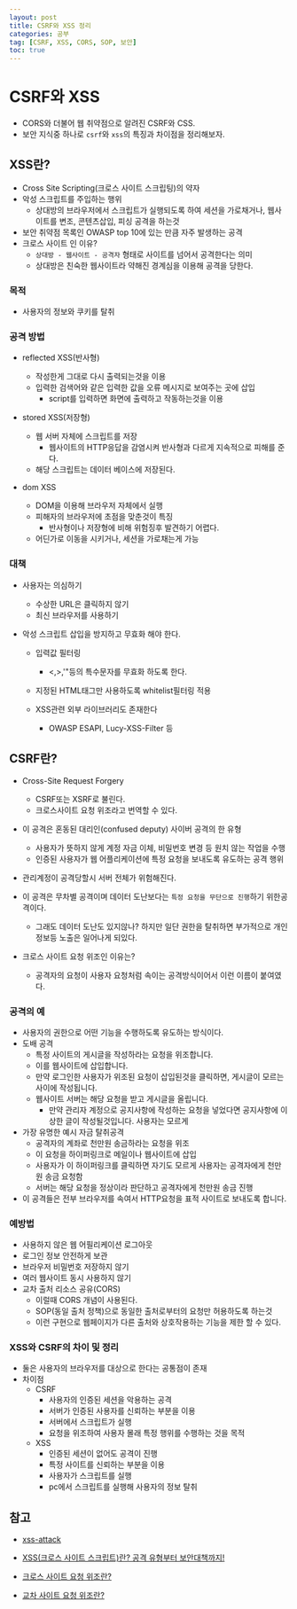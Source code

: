 ```yaml
---
layout: post
title: CSRF와 XSS 정리
categories: 공부
tag: [CSRF, XSS, CORS, SOP, 보안]
toc: true
---
```


# CSRF와 XSS

- CORS와 더불어 웹 취약점으로 알려진 CSRF와 CSS.
- 보안 지식중 하나로 `csrf`와 `xss`의 특징과 차이점을 정리해보자.

## XSS란?

- Cross Site Scripting(크로스 사이트 스크립팅)의 약자
- 악성 스크립트를 주입하는 행위
  - 상대방의 브라우저에서 스크립트가 실행되도록 하여 세션을 가로채거나, 웹사이트를 변조, 콘텐츠삽입, 피싱 공격을 하는것
- 보안 취약점 목록인 OWASP top 10에 있는 만큼 자주 발생하는 공격
- 크로스 사이트 인 이유?
  - `상대방 - 웹사이트 - 공격자` 형태로 사이트를 넘어서 공격한다는 의미
  - 상대방은 친숙한 웹사이트라 약해진 경계심을 이용해 공격을 당한다.

### 목적

- 사용자의 정보와 쿠키를 탈취

### 공격 방법

- reflected XSS(반사형)

  - 작성한게 그대로 다시 출력되는것을 이용
  - 입력한 검색어와 같은 입력한 값을 오류 메시지로 보여주는 곳에 삽입
    - script를 입력하면 화면에 출력하고 작동하는것을 이용

- stored XSS(저장형)

  - 웹 서버 자체에 스크립트를 저장
    - 웹사이트의 HTTP응답을 감염시켜 반사형과 다르게 지속적으로 피해를 준다.
  - 해당 스크립트는 데이터 베이스에 저장된다.

- dom XSS

  - DOM을 이용해 브라우저 자체에서 실행
  - 피해자의 브라우저에 초점을 맞춘것이 특징
    - 반사형이나 저장형에 비해 위험징후 발견하기 어렵다.
  - 어딘가로 이동을 시키거나, 세션을 가로채는게 가능

### 대책

- 사용자는 의심하기
  - 수상한 URL은 클릭하지 않기
  - 최신 브라우저를 사용하기
- 악성 스크립트 삽입을 방지하고 무효화 해야 한다.

  - 입력값 필터링

    - <,>,'"등의 특수문자를 무효화 하도록 한다.

  - 지정된 HTML태그만 사용하도록 whitelist필터링 적용
  - XSS관련 외부 라이브러리도 존재한다
    - OWASP ESAPI, Lucy-XSS-Filter 등

## CSRF란?

- Cross-Site Request Forgery
  - CSRF또는 XSRF로 불린다.
  - 크로스사이트 요청 위조라고 번역할 수 있다.
- 이 공격은 혼동된 대리인(confused deputy) 사이버 공격의 한 유형

  - 사용자가 뜻하지 않게 계정 자금 이체, 비밀번호 변경 등 원치 않는 작업을 수행
  - 인증된 사용자가 웹 어플리케이션에 특정 요청을 보내도록 유도하는 공격 행위

- 관리계정이 공격당할시 서버 전체가 위험해진다.
- 이 공격은 무차별 공격이며 데이터 도난보다는 `특정 요청을 무단으로 진행`하기 위한공격이다.
  - 그래도 데이터 도난도 있지않나? 하지만 일단 권한을 탈취하면 부가적으로 개인정보등 노출은 일어나게 되있다.
- 크로스 사이트 요청 위조인 이유는?

  - 공격자의 요청이 사용자 요청처럼 속이는 공격방식이어서 이런 이름이 붙여였다.

### 공격의 예

- 사용자의 권한으로 어떤 기능을 수행하도록 유도하는 방식이다.
- 도배 공격
  - 특정 사이트의 게시글을 작성하라는 요청을 위조합니다.
  - 이를 웹사이트에 삽입합니다.
  - 만약 로그인한 사용자가 위조된 요청이 삽입된것을 클릭하면, 게시글이 모르는사이에 작성됩니다.
  - 웹사이트 서버는 해당 요청을 받고 게시글을 올립니다.
    - 만약 관리자 계정으로 공지사항에 작성하는 요청을 넣었다면 공지사항에 이상한 글이 작성될것입니다. 사용자는 모르게
- 가장 유명한 예시 자금 탈취공격
  - 공격자의 계좌로 천만원 송금하라는 요청을 위조
  - 이 요청을 하이퍼링크로 메일이나 웹사이트에 삽입
  - 사용자가 이 하이퍼링크를 클릭하면 자기도 모르게 사용자는 공격자에게 천만원 송금 요청함
  - 서버는 해당 요청을 정상이라 판단하고 공격자에게 천만원 송금 진행
- 이 공격들은 전부 브라우저를 속여서 HTTP요청을 표적 사이트로 보내도록 합니다.

### 예방법

- 사용하지 않은 웹 어필리케이션 로그아웃
- 로그인 정보 안전하게 보관
- 브라우저 비밀번호 저장하지 않기
- 여러 웹사이트 동시 사용하지 않기
- 교차 출처 리소스 공유(CORS)
  - 이럴때 CORS 개념이 사용된다.
  - SOP(동일 출처 정책)으로 동일한 출처로부터의 요청만 허용하도록 하는것
  - 이런 구현으로 웹페이지가 다른 출처와 상호작용하는 기능을 제한 할 수 있다.

### XSS와 CSRF의 차이 및 정리

- 둘은 사용자의 브라우저를 대상으로 한다는 공통점이 존재
- 차이점
  - CSRF
    - 사용자의 인증된 세션을 악용하는 공격
    - 서버가 인증된 사용자를 신뢰하는 부분을 이용
    - 서버에서 스크립트가 실행
    - 요청을 위조하여 사용자 몰래 특정 행위를 수행하는 것을 목적
  - XSS
    - 인증된 세션이 없어도 공격이 진행
    - 특정 사이트를 신뢰하는 부분을 이용
    - 사용자가 스크립트를 실행
    - pc에서 스크립트를 실행해 사용자의 정보 탈취

## 참고

- [xss-attack](https://nordvpn.com/ko/blog/xss-attack/)
- [XSS(크로스 사이트 스크립트)란? 공격 유형부터 보안대책까지!](https://www.skshieldus.com/blog-security/security-trend-idx-06)

- [크로스 사이트 요청 위조란?](https://nordvpn.com/ko/blog/csrf/)
- [교차 사이트 요청 위조란?](https://www.cloudflare.com/ko-kr/learning/security/threats/cross-site-request-forgery/)
